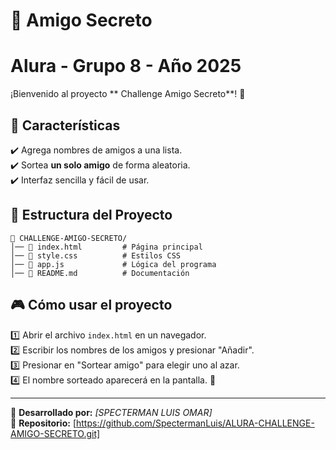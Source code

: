 # 🎁 Amigo Secreto

# Alura - Grupo 8 - Año 2025 #

¡Bienvenido al proyecto ** Challenge Amigo Secreto**! 🎉

## 🚀 Características
✔️ Agrega nombres de amigos a una lista.  
✔️ Sortea **un solo amigo** de forma aleatoria.  
✔️ Interfaz sencilla y fácil de usar.  

## 📂 Estructura del Proyecto
```
📁 CHALLENGE-AMIGO-SECRETO/
│── 📄 index.html         # Página principal
│── 📄 style.css          # Estilos CSS
│── 📄 app.js             # Lógica del programa
│── 📄 README.md          # Documentación
```

## 🎮 Cómo usar el proyecto
1️⃣ Abrir el archivo `index.html` en un navegador.  
2️⃣ Escribir los nombres de los amigos y presionar "Añadir".  
3️⃣ Presionar en "Sortear amigo" para elegir uno al azar.  
4️⃣ El nombre sorteado aparecerá en la pantalla. 🎉

---

📌 **Desarrollado por:** *[SPECTERMAN LUIS OMAR]*  
📌 **Repositorio:** [https://github.com/SpectermanLuis/ALURA-CHALLENGE-AMIGO-SECRETO.git]  
